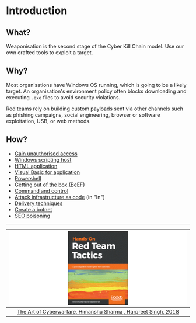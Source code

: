 # Introduction

## What?

Weaponisation is the second stage of the Cyber Kill Chain model. Use our own crafted tools to exploit a target.

## Why?

Most organisations have Windows OS running, which is going to be a likely target. An organisation's environment 
policy often blocks downloading and executing `.exe` files to avoid security violations. 

Red teams rely on building custom payloads sent via other channels such as phishing campaigns, social engineering, 
browser or software exploitation, USB, or web methods.

## How?

* [Gain unauthorised access](unauthorised-access.md)
* [Windows scripting host](wsh.md)
* [HTML application](hta.md)
* [Visual Basic for application](vba.md)
* [Powershell](psh.md)
* [Getting out of the box (BeEF)](out-of-the-box.md)
* [Command and control](c2.md)
* [Attack infrastructure as code](https://iac.tymyrddin.dev/) (in "In")
* [Delivery techniques](delivery.md)
* [Create a botnet](botnet.md)
* [SEO poisoning](../weapons/SEO-poisoning.md)

----

| ![Red Team Tactics, Jon DiMaggio, 2022](../../_static/images/red-team-tactics.png) |
|:--:|
| [The Art of Cyberwarfare, Himanshu Sharma , Harpreet Singh, 2018](https://www.packtpub.com/product/hands-on-red-team-tactics/9781788995238) |

